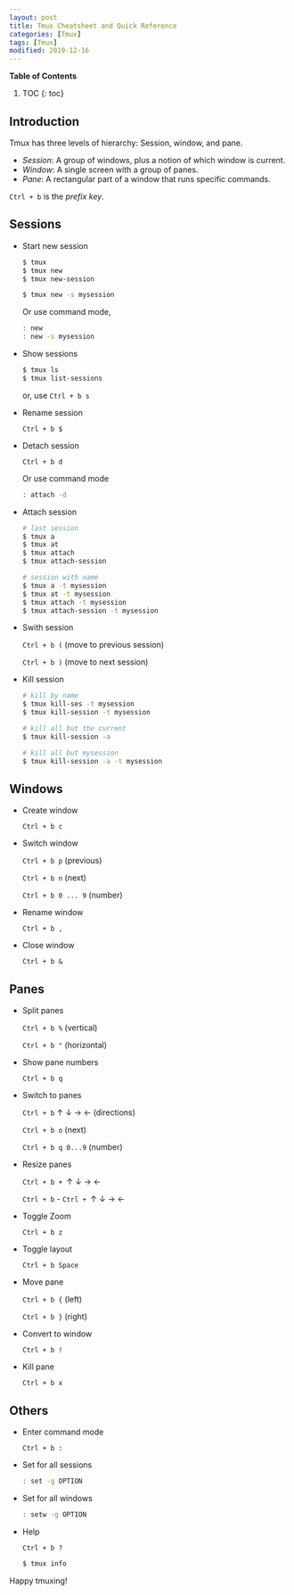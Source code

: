 ```yaml
---
layout: post
title: Tmux Cheatsheet and Quick Reference
categories: [Tmux]
tags: [Tmux]
modified: 2019-12-16
---
```


**Table of Contents**

1. TOC
{: toc}

## Introduction

Tmux has three levels of hierarchy: Session, window, and pane.
* *Session*: A group of windows, plus a notion of which window is current.
* *Window*: A single screen with a group of panes.
* *Pane*: A rectangular part of a window that runs specific commands.

`Ctrl + b` is the *prefix key*.

## Sessions

* Start new session

    ```bash
    $ tmux
    $ tmux new
    $ tmux new-session

    $ tmux new -s mysession
    ```

    Or use command mode,

    ```bash
    : new
    : new -s mysession
    ```

* Show sessions
  
    ```bash
    $ tmux ls
    $ tmux list-sessions
    ```
    or, use `Ctrl + b s`

* Rename session

    `Ctrl + b $`

* Detach session

    `Ctrl + b d`

    Or use command mode

    ```bash
    : attach -d
    ```

* Attach session

    ```bash
    # last session
    $ tmux a
    $ tmux at
    $ tmux attach
    $ tmux attach-session

    # session with name
    $ tmux a -t mysession
    $ tmux at -t mysession
    $ tmux attach -t mysession
    $ tmux attach-session -t mysession
    ```
* Swith session

    `Ctrl + b (` (move to previous session)

    `Ctrl + b )` (move to next session)

* Kill session

    ```bash
    # kill by name
    $ tmux kill-ses -t mysession
    $ tmux kill-session -t mysession

    # kill all but the current
    $ tmux kill-session -a

    # kill all but mysession
    $ tmux kill-session -a -t mysession
    ```


## Windows

* Create window

    `Ctrl + b c`

* Switch window

    `Ctrl + b p` (previous)

    `Ctrl + b n` (next)

    `Ctrl + b 0 ... 9` (number)

* Rename window

    `Ctrl + b ,`

* Close window

    `Ctrl + b &`


## Panes

* Split panes

    `Ctrl + b %` (vertical)

    `Ctrl + b "` (horizontal)

* Show pane numbers
  
    `Ctrl + b q`

* Switch to panes

    `Ctrl + b` &uarr; &darr; &rarr; &larr; (directions)

    `Ctrl + b o` (next)

    `Ctrl + b q 0...9` (number)

* Resize panes

    `Ctrl + b + `&uarr; &darr; &rarr; &larr;

    `Ctrl + b` - `Ctrl + `&uarr; &darr; &rarr; &larr;

* Toggle Zoom

    `Ctrl + b z`

* Toggle layout
  
    `Ctrl + b Space`

* Move pane

    `Ctrl + b {` (left)
    
    `Ctrl + b }` (right)

* Convert to window

    `Ctrl + b !`

* Kill pane

    `Ctrl + b x`

## Others

* Enter command mode

    `Ctrl + b :`

* Set for all sessions

    ```bash
    : set -g OPTION
    ```

* Set for all windows

    ```bash
    : setw -g OPTION
    ```

* Help

    `Ctrl + b ?`
    ```bash
    $ tmux info
    ```
    
Happy tmuxing!